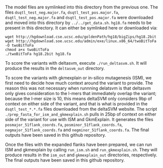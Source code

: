 
The model files are symlinked into this directory from the previous one.
The files `dsqtl_test_neg.major.fa`, `dsqtl_test_pos.major.fa`, `dsqtl_test_neg.major.fa` and `dsqtl_test_pos.major.fa` were downloaded and moved into this directory by `../../get_data.sh`.
`hg18.fa` needs to be present in this directory. It can either be symlinked here or downloaded via:

    wget http://hgdownload.cse.ucsc.edu/goldenPath/hg18/bigZips/hg18.2bit
    wget http://hgdownload.soe.ucsc.edu/admin/exe/linux.x86_64/twoBitToFa -O twoBitToFa
    chmod a+x twoBitToFa
    ./twoBitToFa hg18.2bit hg18.fa

To score the variants with deltasvm, execute `./run_deltasvm.sh`. It will produce the results in the `deltasvm_out` directory.

To score the variants with gkmexplain or in-silico mutagenesis (ISM), we first need to decide how much context around the variant to provide. The reason this was not necessary when runnning delatsvm is that deltasvm only gives consideration to the l-mers that immediately overlap the variant; because the l-mer size is 10, this means deltaSVM only considers 9bp of context on either side of the variant, and that is what is provided in the `dsqtl_test_*.*.fa` files downloaded from the deltaSVM website. The script `./prep_fasta_for_ism_and_gkmexplain.sh` pulls in 25bp of context on either side of the variant for use with ISM and GkmExplain. It generates the files `posmajor_51flank_coords.fa`, `posminor_51flank_coords.fa`, `negmajor_51flank_coords.fa` and `negminor_51flank_coords.fa`. The final outputs have been saved in this github repository.

Once the files with the expanded flanks have been prepared, we can run ISM and gkmexplain by calling `run_ism.sh` and `run_gkmexplain.sh`. They will produce results in the `ism_out` and `gkmexplain_out` directories, respectively. The final outputs have been saved in this github repository. 

